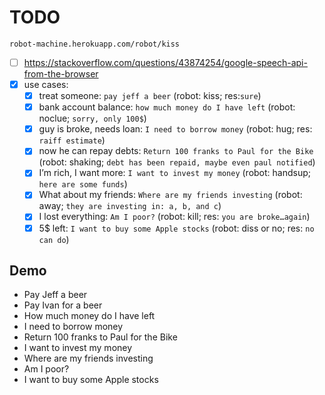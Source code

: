 # TODO

`robot-machine.herokuapp.com/robot/kiss`
- [ ] https://stackoverflow.com/questions/43874254/google-speech-api-from-the-browser
- [X] use cases:
    - [X] treat someone: `pay jeff a beer` (robot: kiss; res:`sure`)
    - [X] bank account balance: `how much money do I have left` (robot: noclue; `sorry, only 100$`)
    - [X] guy is broke, needs loan: `I need to borrow money` (robot: hug; res: `raiff estimate`)
    - [X] now he can repay debts: `Return 100 franks to Paul for the Bike` (robot: shaking; `debt has been repaid, maybe even paul notified`)
    - [X] I’m rich, I want more: `I want to invest my money` (robot: handsup; `here are some funds`)
    - [X] What about my friends: `Where are my friends investing` (robot: away; `they are investing in: a, b, and c`)
    - [X] I lost everything: `Am I poor?` (robot: kill; res: `you are broke…again`)
    - [X] 5$ left: `I want to buy some Apple stocks` (robot: diss or no; res: `no can do`)
    
## Demo

- Pay Jeff a beer
- Pay Ivan for a beer
- How much money do I have left
- I need to borrow money
- Return 100 franks to Paul for the Bike
- I want to invest my money
- Where are my friends investing 
- Am I poor?
- I want to buy some Apple stocks